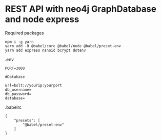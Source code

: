 # REST API with neo4j GraphDatabase and node express


Required packages
```
npm i -g yarn 
yarn add -D @babel/core @babel/node @babel/preset-env 
yarn add express nanoid bcrypt dotenv
```

.env 

```
PORT=3000

#Database

url=bolt://yourip:yourport
db_username=
db_password=
database=
```

.babelrc 

```
{
    "presets": [
        "@babel/preset-env"
    ]
}
```
